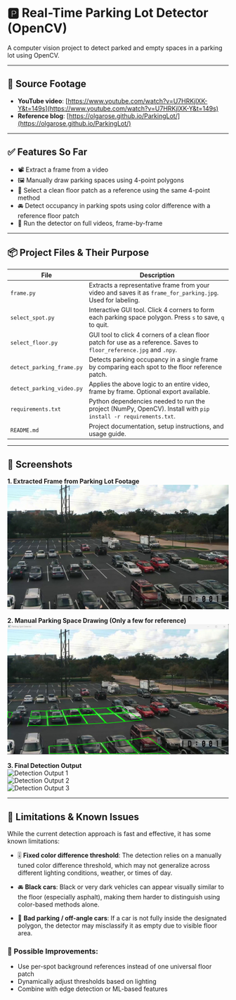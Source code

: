 # 🅿️ Real-Time Parking Lot Detector (OpenCV)

A computer vision project to detect parked and empty spaces in a parking lot using OpenCV.

---

## 🎥 Source Footage

- **YouTube video**: [https://www.youtube.com/watch?v=U7HRKjlXK-Y&t=149s](https://www.youtube.com/watch?v=U7HRKjlXK-Y&t=149s)  
- **Reference blog**: [https://olgarose.github.io/ParkingLot/](https://olgarose.github.io/ParkingLot/)

---

## ✅ Features So Far

- 📽️ Extract a frame from a video
- 🖼️ Manually draw parking spaces using 4-point polygons
- 🎯 Select a clean floor patch as a reference using the same 4-point method
- 🚘 Detect occupancy in parking spots using color difference with a reference floor patch
- 🎥 Run the detector on full videos, frame-by-frame

---

## 📦 Project Files & Their Purpose

| File                             | Description |
|----------------------------------|-------------|
| `frame.py`                       | Extracts a representative frame from your video and saves it as `frame_for_parking.jpg`. Used for labeling. |
| `select_spot.py`                 | Interactive GUI tool. Click 4 corners to form each parking space polygon. Press `s` to save, `q` to quit. |
| `select_floor.py`                | GUI tool to click 4 corners of a clean floor patch for use as a reference. Saves to `floor_reference.jpg` and `.npy`. |
| `detect_parking_frame.py`        | Detects parking occupancy in a single frame by comparing each spot to the floor reference patch. |
| `detect_parking_video.py`        | Applies the above logic to an entire video, frame by frame. Optional export available. |
| `requirements.txt`               | Python dependencies needed to run the project (NumPy, OpenCV). Install with `pip install -r requirements.txt`. |
| `README.md`                      | Project documentation, setup instructions, and usage guide. |

---

## 📸 Screenshots

**1. Extracted Frame from Parking Lot Footage**  
![Parking Lot Frame](./Data/frame_for_parking.jpg)

**2. Manual Parking Space Drawing (Only a few for reference)**  
![Manual Parking Space drawing](./Data/Manual_Drawing.png)

**3. Final Detection Output**  
![Detection Output 1](./Data/Sample_Result_1.jpg)  
![Detection Output 2](./Data/Sample_Result_2.jpg)  
![Detection Output 3](./Data/Sample_Result_3.jpg)

---

## 🔻 Limitations & Known Issues

While the current detection approach is fast and effective, it has some known limitations:

- 🎚 **Fixed color difference threshold**: The detection relies on a manually tuned color difference threshold, which may not generalize across different lighting conditions, weather, or times of day.

- 🚘 **Black cars**: Black or very dark vehicles can appear visually similar to the floor (especially asphalt), making them harder to distinguish using color-based methods alone.

- 🧭 **Bad parking / off-angle cars**: If a car is not fully inside the designated polygon, the detector may misclassify it as empty due to visible floor area.

### 🔧 Possible Improvements:
- Use per-spot background references instead of one universal floor patch
- Dynamically adjust thresholds based on lighting
- Combine with edge detection or ML-based features